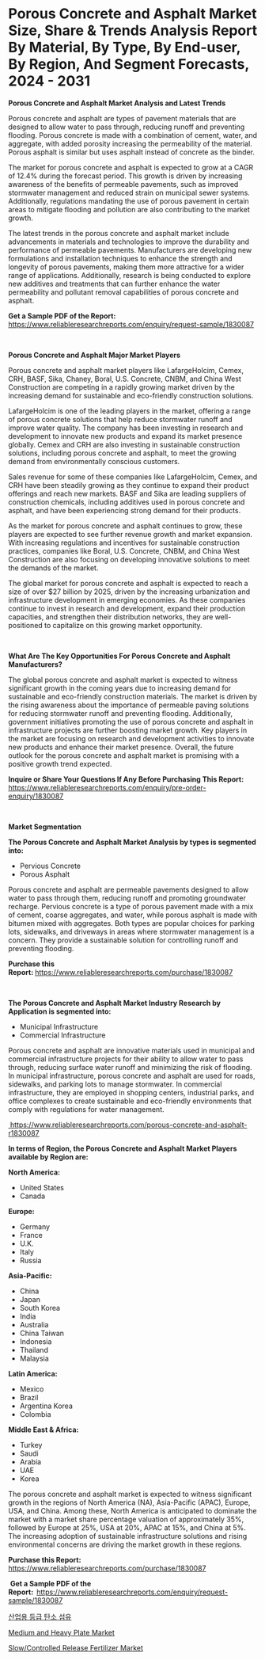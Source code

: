 <p><h1>Porous Concrete and Asphalt Market Size, Share & Trends Analysis Report By Material, By Type, By End-user, By Region, And Segment Forecasts, 2024 - 2031</h1></p><p><strong>Porous Concrete and Asphalt Market Analysis and Latest Trends</strong></p>
<p><p>Porous concrete and asphalt are types of pavement materials that are designed to allow water to pass through, reducing runoff and preventing flooding. Porous concrete is made with a combination of cement, water, and aggregate, with added porosity increasing the permeability of the material. Porous asphalt is similar but uses asphalt instead of concrete as the binder.</p><p>The market for porous concrete and asphalt is expected to grow at a CAGR of 12.4% during the forecast period. This growth is driven by increasing awareness of the benefits of permeable pavements, such as improved stormwater management and reduced strain on municipal sewer systems. Additionally, regulations mandating the use of porous pavement in certain areas to mitigate flooding and pollution are also contributing to the market growth.</p><p>The latest trends in the porous concrete and asphalt market include advancements in materials and technologies to improve the durability and performance of permeable pavements. Manufacturers are developing new formulations and installation techniques to enhance the strength and longevity of porous pavements, making them more attractive for a wider range of applications. Additionally, research is being conducted to explore new additives and treatments that can further enhance the water permeability and pollutant removal capabilities of porous concrete and asphalt.</p></p>
<p><strong>Get a Sample PDF of the Report:&nbsp;</strong> <a href="https://www.reliableresearchreports.com/enquiry/request-sample/1830087">https://www.reliableresearchreports.com/enquiry/request-sample/1830087</a></p>
<p>&nbsp;</p>
<p><strong>Porous Concrete and Asphalt Major Market Players</strong></p>
<p><p>Porous concrete and asphalt market players like LafargeHolcim, Cemex, CRH, BASF, Sika, Chaney, Boral, U.S. Concrete, CNBM, and China West Construction are competing in a rapidly growing market driven by the increasing demand for sustainable and eco-friendly construction solutions.</p><p>LafargeHolcim is one of the leading players in the market, offering a range of porous concrete solutions that help reduce stormwater runoff and improve water quality. The company has been investing in research and development to innovate new products and expand its market presence globally. Cemex and CRH are also investing in sustainable construction solutions, including porous concrete and asphalt, to meet the growing demand from environmentally conscious customers.</p><p>Sales revenue for some of these companies like LafargeHolcim, Cemex, and CRH have been steadily growing as they continue to expand their product offerings and reach new markets. BASF and Sika are leading suppliers of construction chemicals, including additives used in porous concrete and asphalt, and have been experiencing strong demand for their products.</p><p>As the market for porous concrete and asphalt continues to grow, these players are expected to see further revenue growth and market expansion. With increasing regulations and incentives for sustainable construction practices, companies like Boral, U.S. Concrete, CNBM, and China West Construction are also focusing on developing innovative solutions to meet the demands of the market.</p><p>The global market for porous concrete and asphalt is expected to reach a size of over $27 billion by 2025, driven by the increasing urbanization and infrastructure development in emerging economies. As these companies continue to invest in research and development, expand their production capacities, and strengthen their distribution networks, they are well-positioned to capitalize on this growing market opportunity.</p></p>
<p>&nbsp;</p>
<p><strong>What Are The Key Opportunities For Porous Concrete and Asphalt Manufacturers?</strong></p>
<p><p>The global porous concrete and asphalt market is expected to witness significant growth in the coming years due to increasing demand for sustainable and eco-friendly construction materials. The market is driven by the rising awareness about the importance of permeable paving solutions for reducing stormwater runoff and preventing flooding. Additionally, government initiatives promoting the use of porous concrete and asphalt in infrastructure projects are further boosting market growth. Key players in the market are focusing on research and development activities to innovate new products and enhance their market presence. Overall, the future outlook for the porous concrete and asphalt market is promising with a positive growth trend expected.</p></p>
<p><strong>Inquire or Share Your Questions If Any Before Purchasing This Report:</strong> <a href="https://www.reliableresearchreports.com/enquiry/pre-order-enquiry/1830087">https://www.reliableresearchreports.com/enquiry/pre-order-enquiry/1830087</a></p>
<p>&nbsp;</p>
<p><strong>Market Segmentation</strong></p>
<p><strong>The Porous Concrete and Asphalt Market Analysis by types is segmented into:</strong></p>
<p><ul><li>Pervious Concrete</li><li>Porous Asphalt</li></ul></p>
<p><p>Porous concrete and asphalt are permeable pavements designed to allow water to pass through them, reducing runoff and promoting groundwater recharge. Pervious concrete is a type of porous pavement made with a mix of cement, coarse aggregates, and water, while porous asphalt is made with bitumen mixed with aggregates. Both types are popular choices for parking lots, sidewalks, and driveways in areas where stormwater management is a concern. They provide a sustainable solution for controlling runoff and preventing flooding.</p></p>
<p><strong>Purchase this Report:&nbsp;</strong><a href="https://www.reliableresearchreports.com/purchase/1830087">https://www.reliableresearchreports.com/purchase/1830087</a></p>
<p>&nbsp;</p>
<p><strong>The Porous Concrete and Asphalt Market Industry Research by Application is segmented into:</strong></p>
<p><ul><li>Municipal Infrastructure</li><li>Commercial Infrastructure</li></ul></p>
<p><p>Porous concrete and asphalt are innovative materials used in municipal and commercial infrastructure projects for their ability to allow water to pass through, reducing surface water runoff and minimizing the risk of flooding. In municipal infrastructure, porous concrete and asphalt are used for roads, sidewalks, and parking lots to manage stormwater. In commercial infrastructure, they are employed in shopping centers, industrial parks, and office complexes to create sustainable and eco-friendly environments that comply with regulations for water management.</p></p>
<p><a href="https://www.reliableresearchreports.com/porous-concrete-and-asphalt-r1830087">&nbsp;https://www.reliableresearchreports.com/porous-concrete-and-asphalt-r1830087</a></p>
<p><strong>In terms of Region, the Porous Concrete and Asphalt Market Players available by Region are:</strong></p>
<p>
    <p> <strong> North America: </strong>
        <ul>
            <li>United States</li>
            <li>Canada</li>
        </ul>
        </p> 
    <p> <strong> Europe: </strong>
        <ul>
            <li>Germany</li>
            <li>France</li>
            <li>U.K.</li>
            <li>Italy</li>
            <li>Russia</li>
        </ul>
        </p> 
    <p> <strong> Asia-Pacific: </strong>
        <ul>
            <li>China</li>
            <li>Japan</li>
            <li>South Korea</li>
            <li>India</li>
            <li>Australia</li>
            <li>China Taiwan</li>
            <li>Indonesia</li>
            <li>Thailand</li>
            <li>Malaysia</li>
        </ul>
        </p> 
    <p> <strong> Latin America: </strong>
        <ul>
            <li>Mexico</li>
            <li>Brazil</li>
            <li>Argentina Korea</li>
            <li>Colombia</li>
        </ul>
        </p> 
    <p> <strong> Middle East & Africa: </strong>
        <ul>
            <li>Turkey</li>
            <li>Saudi</li>
            <li>Arabia</li>
            <li>UAE</li>
            <li>Korea</li>
        </ul>
    </p>
    </p>
<p><p>The porous concrete and asphalt market is expected to witness significant growth in the regions of North America (NA), Asia-Pacific (APAC), Europe, USA, and China. Among these, North America is anticipated to dominate the market with a market share percentage valuation of approximately 35%, followed by Europe at 25%, USA at 20%, APAC at 15%, and China at 5%. The increasing adoption of sustainable infrastructure solutions and rising environmental concerns are driving the market growth in these regions.</p></p>
<p><strong>Purchase this Report: </strong><a href="https://www.reliableresearchreports.com/purchase/1830087">https://www.reliableresearchreports.com/purchase/1830087</a></p>
<p>&nbsp;<strong>Get a Sample PDF of the Report:&nbsp;&nbsp;</strong><a href="https://www.reliableresearchreports.com/enquiry/request-sample/1830087">https://www.reliableresearchreports.com/enquiry/request-sample/1830087</a></p>
<p><strong></strong></p>
<p><p><a href="https://github.com/Gregost89076vddcv/Market-Research-Report-List-1/blob/main/9629112143835.md">산업용 등급 탄소 섬유</a></p><p><a href="https://github.com/FassouRP/Market-Research-Report-List-5/blob/main/medium-and-heavy-plate-market.md">Medium and Heavy Plate Market</a></p><p><a href="https://github.com/rahu1506/Market-Research-Report-List-4/blob/main/slowcontrolled-release-fertilizer-market.md">Slow/Controlled Release Fertilizer Market</a></p></p>